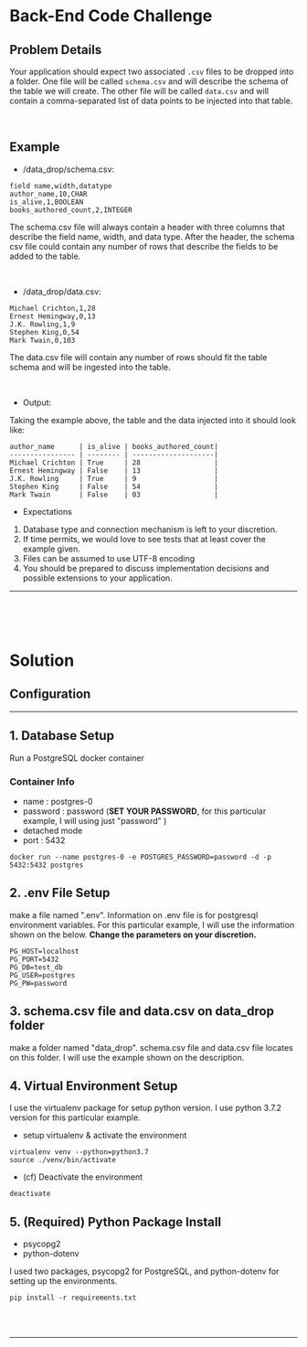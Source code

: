 # Back-End Code Challenge


## Problem Details

Your application should expect two associated `.csv` files to be dropped into a folder. One file will be called `schema.csv` and will describe the schema of the table we will create. The other file will be called `data.csv` and will contain a comma-separated list of data points to be injected into that table.

<br />

## Example

- /data_drop/schema.csv:
```
field name,width,datatype
author_name,10,CHAR
is_alive,1,BOOLEAN
books_authored_count,2,INTEGER
```

The schema.csv file will always contain a header with three columns that describe the field name, width, and data type. After the header, the schema csv file could contain any number of rows that describe the fields to be added to the table.

<br />

- /data_drop/data.csv:
```
Michael Crichton,1,28
Ernest Hemingway,0,13
J.K. Rowling,1,9
Stephen King,0,54
Mark Twain,0,103
```

The data.csv file will contain any number of rows should fit the table schema and will be ingested into the table.

<br />

- Output:

Taking the example above, the table and the data injected into it should look like:
```
author_name      | is_alive | books_authored_count| 
---------------- | -------- | --------------------|
Michael Crichton | True     | 28                  |        
Ernest Hemingway | False    | 13                  |
J.K. Rowling     | True     | 9                   |
Stephen King     | False    | 54                  |
Mark Twain       | False    | 03                  |
```

- Expectations
1. Database type and connection mechanism is left to your discretion.
2. If time permits, we would love to see tests that at least cover the example given.
3. Files can be assumed to use UTF-8 encoding
4. You should be prepared to discuss implementation decisions and possible extensions to your application.

<hr />

<br /><br /><br />


# Solution

## Configuration
<hr />

## 1. Database Setup
Run a PostgreSQL docker container  

### Container Info
- name : postgres-0
- password : password (**SET YOUR PASSWORD**, for this particular example, I will using just "password" )
- detached mode
- port : 5432

```
docker run --name postgres-0 -e POSTGRES_PASSWORD=password -d -p 5432:5432 postgres
```

## 2. .env File Setup

make a file named ".env". Information on .env file is for postgresql environment variables. For this particular example, I will use the information shown on the below. **Change the parameters on your discretion.**

```
PG_HOST=localhost
PG_PORT=5432
PG_DB=test_db
PG_USER=postgres
PG_PW=password
```

## 3. schema.csv file and data.csv on data_drop folder

make a folder named "data_drop". schema.csv file and data.csv file locates on this folder. I will use the example shown on the description.


## 4. Virtual Environment Setup

I use the virtualenv package for setup python version. I use python 3.7.2 version for this particular example.

* setup virtualenv & activate the environment
```
virtualenv venv --python=python3.7
source ./venv/bin/activate
```

* (cf) Deactivate the environment
```
deactivate
```

## 5. (Required) Python Package Install

- psycopg2
- python-dotenv

I used two packages, psycopg2 for PostgreSQL, and python-dotenv for setting up the environments.

```
pip install -r requirements.txt
```

<br /><br />

<hr />
